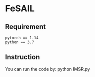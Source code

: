# FeSAIL

## Requirement

```
pytorch == 1.14
python == 3.7
```

## Instruction

You can run the code by: python IMSR.py
